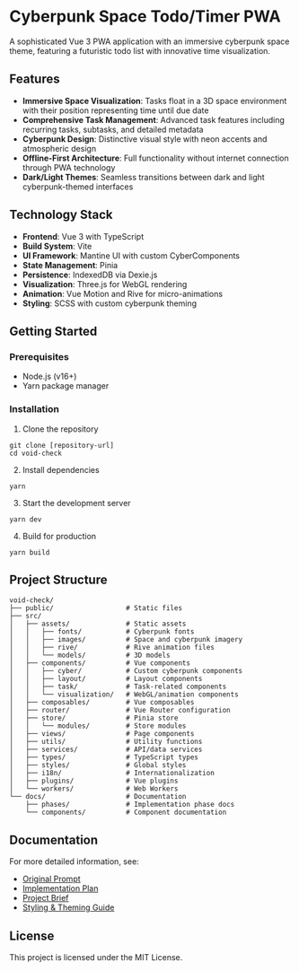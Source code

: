 # Cyberpunk Space Todo/Timer PWA

A sophisticated Vue 3 PWA application with an immersive cyberpunk space theme, featuring a futuristic todo list with innovative time visualization.

## Features

- **Immersive Space Visualization**: Tasks float in a 3D space environment with their position representing time until due date
- **Comprehensive Task Management**: Advanced task features including recurring tasks, subtasks, and detailed metadata
- **Cyberpunk Design**: Distinctive visual style with neon accents and atmospheric design
- **Offline-First Architecture**: Full functionality without internet connection through PWA technology
- **Dark/Light Themes**: Seamless transitions between dark and light cyberpunk-themed interfaces

## Technology Stack

- **Frontend**: Vue 3 with TypeScript
- **Build System**: Vite
- **UI Framework**: Mantine UI with custom CyberComponents
- **State Management**: Pinia
- **Persistence**: IndexedDB via Dexie.js
- **Visualization**: Three.js for WebGL rendering
- **Animation**: Vue Motion and Rive for micro-animations
- **Styling**: SCSS with custom cyberpunk theming

## Getting Started

### Prerequisites

- Node.js (v16+)
- Yarn package manager

### Installation

1. Clone the repository
```
git clone [repository-url]
cd void-check
```

2. Install dependencies
```
yarn
```

3. Start the development server
```
yarn dev
```

4. Build for production
```
yarn build
```

## Project Structure

```
void-check/
├── public/                  # Static files
├── src/
│   ├── assets/              # Static assets
│   │   ├── fonts/           # Cyberpunk fonts
│   │   ├── images/          # Space and cyberpunk imagery
│   │   ├── rive/            # Rive animation files
│   │   └── models/          # 3D models
│   ├── components/          # Vue components
│   │   ├── cyber/           # Custom cyberpunk components
│   │   ├── layout/          # Layout components
│   │   ├── task/            # Task-related components
│   │   └── visualization/   # WebGL/animation components
│   ├── composables/         # Vue composables
│   ├── router/              # Vue Router configuration
│   ├── store/               # Pinia store
│   │   └── modules/         # Store modules
│   ├── views/               # Page components
│   ├── utils/               # Utility functions
│   ├── services/            # API/data services
│   ├── types/               # TypeScript types
│   ├── styles/              # Global styles
│   ├── i18n/                # Internationalization
│   ├── plugins/             # Vue plugins
│   └── workers/             # Web Workers
└── docs/                    # Documentation
    ├── phases/              # Implementation phase docs
    └── components/          # Component documentation
```

## Documentation

For more detailed information, see:

- [Original Prompt](./docs/original-prompt.md)
- [Implementation Plan](./docs/implementation-plan.md)
- [Project Brief](./docs/project-brief.md)
- [Styling & Theming Guide](./docs/styling-theming-guide.md)

## License

This project is licensed under the MIT License.
